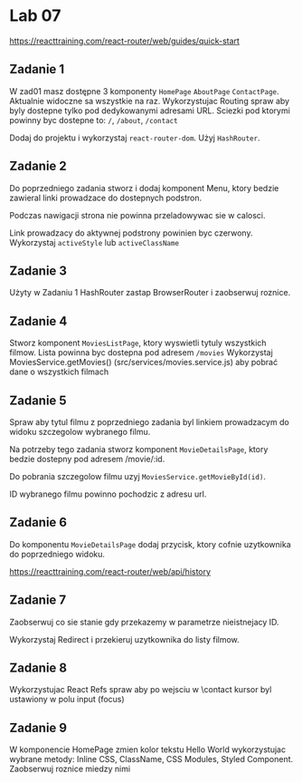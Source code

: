 # Lab 07

https://reacttraining.com/react-router/web/guides/quick-start

## Zadanie 1
W zad01 masz dostępne 3 komponenty `HomePage` `AboutPage` `ContactPage`. Aktualnie widoczne sa wszystkie na raz. Wykorzystujac Routing spraw aby byly dostepne tylko pod dedykowanymi adresami URL.
Sciezki pod ktorymi powinny byc dostepne to: `/`, `/about`, `/contact`

Dodaj do projektu i wykorzystaj `react-router-dom`. Użyj `HashRouter`.

## Zadanie 2
Do poprzedniego zadania stworz i dodaj komponent Menu, ktory bedzie zawieral linki prowadzace do dostepnych podstron.

Podczas nawigacji strona nie powinna przeladowywac sie w calosci.

Link prowadzacy do aktywnej podstrony powinien byc czerwony. Wykorzystaj `activeStyle` lub `activeClassName`

## Zadanie 3
Użyty w Zadaniu 1 HashRouter zastap BrowserRouter i zaobserwuj roznice.

## Zadanie 4
Stworz komponent `MoviesListPage`, ktory wyswietli tytuly wszystkich filmow. Lista powinna byc dostepna pod adresem `/movies`
Wykorzystaj MoviesService.getMovies() (src/services/movies.service.js) aby pobrać dane o wszystkich filmach


## Zadanie 5
Spraw aby tytul filmu z poprzedniego zadania byl linkiem prowadzacym do widoku szczegolow wybranego filmu.

Na potrzeby tego zadania stworz komponent `MovieDetailsPage`, ktory bedzie dostepny pod adresem /movie/:id.

Do pobrania szczegolow filmu uzyj `MoviesService.getMovieById(id)`.

ID wybranego filmu powinno pochodzic z adresu url.

## Zadanie 6
Do komponentu `MovieDetailsPage` dodaj przycisk, ktory cofnie uzytkownika do poprzedniego widoku.

https://reacttraining.com/react-router/web/api/history

 
## Zadanie 7
Zaobserwuj co sie stanie gdy przekazemy w parametrze nieistnejacy ID.

Wykorzystaj Redirect i przekieruj uzytkownika do listy filmow.


## Zadanie 8
Wykorzystujac React Refs spraw aby po wejsciu w \contact kursor byl ustawiony w polu input (focus)


## Zadanie 9
W komponencie HomePage zmien kolor tekstu Hello World wykorzystujac wybrane metody: Inline CSS, ClassName, CSS Modules, Styled Component. Zaobserwuj roznice miedzy nimi